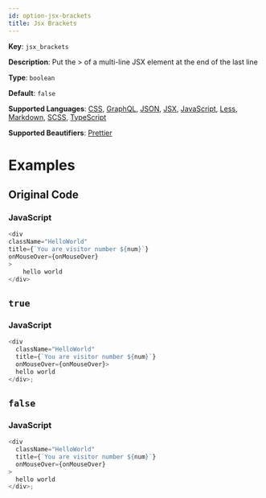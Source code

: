 ```yaml
---
id: option-jsx-brackets
title: Jsx Brackets
---
```

**Key**: `jsx_brackets`

**Description**: Put the > of a multi-line JSX element at the end of the last line

**Type**: `boolean`

**Default**: `false`

**Supported Languages**: [CSS](/docs/language-css.html), [GraphQL](/docs/language-graphql.html), [JSON](/docs/language-json.html), [JSX](/docs/language-jsx.html), [JavaScript](/docs/language-javascript.html), [Less](/docs/language-less.html), [Markdown](/docs/language-markdown.html), [SCSS](/docs/language-scss.html), [TypeScript](/docs/language-typescript.html)

**Supported Beautifiers**: [Prettier](/docs/beautifier-prettier.html)

# Examples
## Original Code
### JavaScript
```JavaScript
<div
className="HelloWorld"
title={`You are visitor number ${num}`}
onMouseOver={onMouseOver}
>
    hello world
</div>
```
## `true`
### JavaScript
```JavaScript
<div
  className="HelloWorld"
  title={`You are visitor number ${num}`}
  onMouseOver={onMouseOver}>
  hello world
</div>;

```
## `false`
### JavaScript
```JavaScript
<div
  className="HelloWorld"
  title={`You are visitor number ${num}`}
  onMouseOver={onMouseOver}
>
  hello world
</div>;

```